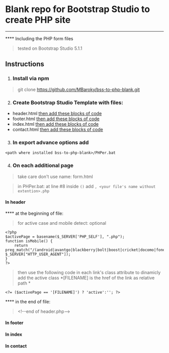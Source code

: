# Blank repo for Bootstrap Studio to create PHP site
----------

**** Including the PHP form files
> tested on Bootstrap Studio 5.1.1
## Instructions
1. ### Install via npm
> git clone https://github.com/MBaroky/bss-to-php-blank.git

2. ### Create Bootstrap Studio Template with files:
- header.html [then add these blocks of code](#in-header)
- footer.html [then add these blocks of code](#in-footer)
- index.html [then add these blocks of code](#in-index)
- contact.html [then add these blocks of code](#in-contact)

3. ### In export advance options add
`<path where installed bss-to-php-blank>/PHPer.bat`

4. ### On each additional page
> take care don't use name: form.html

> in PHPer.bat:
> at line #8 inside `()` add `, <your file's name without extention>.php`

#### In header
**** at the beginning of file:
> for active case and mobile detect: optional

```
<?php
$activePage = basename($_SERVER['PHP_SELF'], ".php");
function isMobile() {
    return preg_match("/(android|avantgo|blackberry|bolt|boost|cricket|docomo|fone|hiptop|mini|mobi|palm|phone|pie|tablet|up\.browser|up\.link|webos|wos)/i", $_SERVER["HTTP_USER_AGENT"]);
}
?>

```

> then use the following code in each link's class attribute to dinamicly add the active class \*\[FILENAME\] is the href of the link as relative path \*

`<?= ($activePage == '[FILENAME]') ? 'active':''; ?>`

**** in the end of file:

> <\!--end of header.php-->



#### In footer
#### In index
#### In contact


